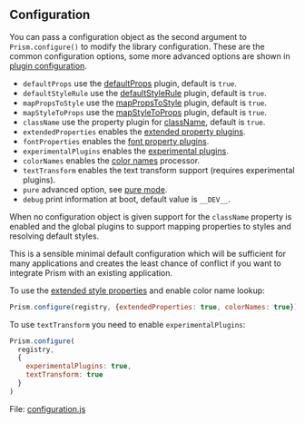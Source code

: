 ## Configuration

You can pass a configuration object as the second argument to `Prism.configure()` to modify the library configuration. These are the common configuration options, some more advanced options are shown in [plugin configuration](#plugin-configuration).

* `defaultProps` use the [defaultProps](/src/defaultProps.js) plugin, default is `true`.
* `defaultStyleRule` use the [defaultStyleRule](/src/defaultStyleRule.js) plugin, default is `true`.
* `mapPropsToStyle` use the [mapPropsToStyle](/src/mapPropsToStyle.js) plugin, default is `true`.
* `mapStyleToProps` use the [mapStyleToProps](/src/mapStyleToProps.js) plugin, default is `true`.
* `className` use the property plugin for [className](/src/className.js), default is `true`.
* `extendedProperties` enables the [extended property plugins](/src/extendedPropertyPlugins.js).
* `fontProperties` enables the [font property plugins](/src/fontProperties.js).
* `experimentalPlugins` enables the [experimental plugins](/src/experimentalPlugins.js).
* `colorNames` enables the [color names](/src/colorNames.js) processor.
* `textTransform` enables the text transform support (requires experimental plugins).
* `pure` advanced option, see [pure mode](#pure-mode).
* `debug` print information at boot, default value is `__DEV__`.

When no configuration object is given support for the `className` property is enabled and the global plugins to support mapping properties to styles and resolving default styles.

This is a sensible minimal default configuration which will be sufficient for many applications and creates the least chance of conflict if you want to integrate Prism with an existing application.

To use the [extended style properties](#extended-style-properties) and enable color name lookup:

```javascript
Prism.configure(registry, {extendedProperties: true, colorNames: true})
```

To use `textTransform` you need to enable `experimentalPlugins`:

```javascript
Prism.configure(
  registry,
  {
    experimentalPlugins: true,
    textTransform: true
  }
)
```

File: [configuration.js](/src/configuration.js)

<? @source {javascript} ../src/configuration.js ?>
